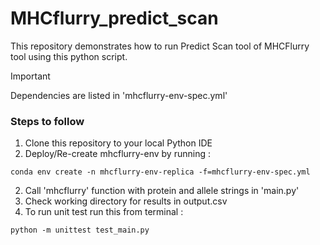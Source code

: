 # MHCflurry_predict_scan
This repository demonstrates how to run Predict Scan tool of MHCFlurry tool using this python script.

> [!IMPORTANT]
> Dependencies are listed in 'mhcflurry-env-spec.yml'

### Steps to follow

1. Clone this repository to your local Python IDE
2. Deploy/Re-create mhcflurry-env by running : 
```console
conda env create -n mhcflurry-env-replica -f=mhcflurry-env-spec.yml
```
2. Call 'mhcflurry' function with protein and allele strings in 'main.py'
3.  Check working directory for results in output.csv
4. To run unit test run this from terminal :
```console
python -m unittest test_main.py
```

